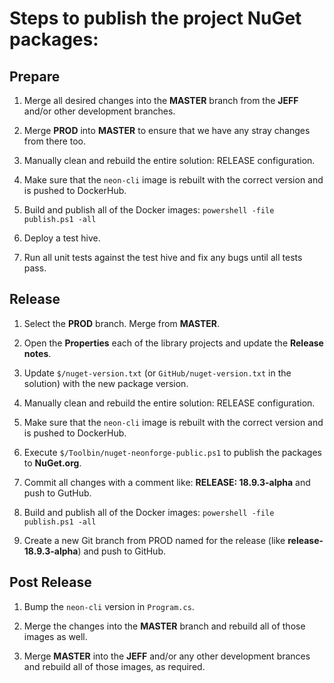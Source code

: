# Steps to publish the project NuGet packages:

## Prepare

1. Merge all desired changes into the **MASTER** branch from the **JEFF** and/or other development branches.

2. Merge **PROD** into **MASTER** to ensure that we have any stray changes from there too.

3. Manually clean and rebuild the entire solution: RELEASE configuration.

4. Make sure that the `neon-cli` image is rebuilt with the correct version and is pushed to DockerHub.

5. Build and publish all of the Docker images: `powershell -file publish.ps1 -all`

6. Deploy a test hive.

7. Run all unit tests against the test hive and fix any bugs until all tests pass.

## Release 

1. Select the **PROD** branch.  Merge from **MASTER**.

2. Open the **Properties** each of the library projects and update the **Release notes**.

3. Update `$/nuget-version.txt` (or `GitHub/nuget-version.txt` in the solution) with the 
   new package version.

4. Manually clean and rebuild the entire solution: RELEASE configuration.

5. Make sure that the `neon-cli` image is rebuilt with the correct version and is pushed to DockerHub.

6. Execute `$/Toolbin/nuget-neonforge-public.ps1` to publish the packages to **NuGet.org**.

7. Commit all changes with a comment like: **RELEASE: 18.9.3-alpha** and push to GutHub.

8. Build and publish all of the Docker images: `powershell -file publish.ps1 -all`

9. Create a new Git branch from PROD named for the release (like **release-18.9.3-alpha**) and push to GitHub.

## Post Release

1. Bump the `neon-cli` version in `Program.cs`.

2. Merge the changes into the **MASTER** branch and rebuild all of those images as well.

3. Merge **MASTER** into the **JEFF** and/or any other development brances and rebuild all of those images, as required.

 

